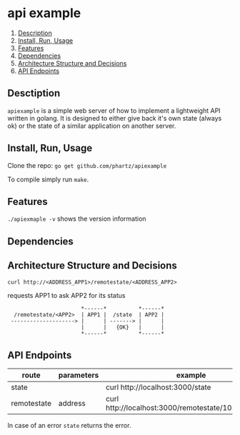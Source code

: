 # api example

1. [Description](#description)
2. [Install, Run, Usage](#install-run-usage)
3. [Features](#features)
4. [Dependencies](#dependencies)
5. [Architecture Structure and Decisions](#architecture-structure-and-decisions)
6. [API Endpoints](#api-endpoints)

## Desctiption
`apiexample` is a simple web server of how to implement a lightweight API written in golang.
It is designed to either give back it's own state (always ok) or the state of a similar application on another server.

## Install, Run, Usage
Clone the repo:
`go get github.com/phartz/apiexample`

To compile simply run `make`.

## Features
`./apiexmaple -v` shows the version information

## Dependencies

## Architecture Structure and Decisions

`curl http://<ADDRESS_APP1>/remotestate/<ADDRESS_APP2>` 

requests APP1 to ask APP2 for its  status
```
                       *------*          *------*
  /remotestate/<APP2>  | APP1 |  /state  | APP2 |
 --------------------> |      | -------> |      |
                       |      |   {OK}   |      |
                       *------*          *------*
```

## API Endpoints

| route | parameters | example | response |
|-------|------------|---------|----------|
| state | | curl http://localhost:3000/state | {"state":"ok"} |
| remotestate | address | curl http://localhost:3000/remotestate/10.0.10.6:3000 | {"state":"ok"} |

In case of an error `state` returns the error.

